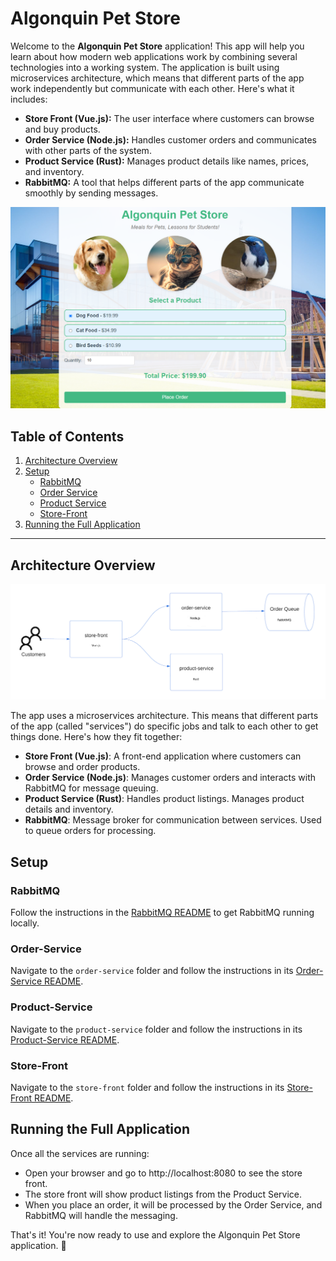 # Algonquin Pet Store

Welcome to the **Algonquin Pet Store** application! This app will help you learn about how modern web applications work by combining several technologies into a working system. The application is built using microservices architecture, which means that different parts of the app work independently but communicate with each other. Here's what it includes:

- **Store Front (Vue.js):** The user interface where customers can browse and buy products.
- **Order Service (Node.js):** Handles customer orders and communicates with other parts of the system.
- **Product Service (Rust):** Manages product details like names, prices, and inventory.
- **RabbitMQ:** A tool that helps different parts of the app communicate smoothly by sending messages.

![App UI](./Docs/app-ui.png)

## Table of Contents

1. [Architecture Overview](#architecture-overview)
2. [Setup](#setup)
   - [RabbitMQ](#rabbitmq) 
   - [Order Service](#order-service)
   - [Product Service](#product-service)
   - [Store-Front](#store-front)
3. [Running the Full Application](#running-the-full-application)

---

## Architecture Overview

![App Architecture](./Docs/app-architecture.png)

The app uses a microservices architecture. This means that different parts of the app (called "services") do specific jobs and talk to each other to get things done. Here's how they fit together:

- **Store Front (Vue.js)**: A front-end application where customers can browse and order products.
- **Order Service (Node.js)**: Manages customer orders and interacts with RabbitMQ for message queuing.
- **Product Service (Rust)**: Handles product listings. Manages product details and inventory.
- **RabbitMQ**: Message broker for communication between services. Used to queue orders for processing.
## Setup
### RabbitMQ

Follow the instructions in the [RabbitMQ README](RabbitMQ/README.md) to get RabbitMQ running locally.

### Order-Service

Navigate to the `order-service` folder and follow the instructions in its [Order-Service README](order-service/README.md).

### Product-Service

Navigate to the `product-service` folder and follow the instructions in its [Product-Service README](product-service/README.md).

### Store-Front

Navigate to the `store-front` folder and follow the instructions in its [Store-Front README](store-front/README.md).

## Running the Full Application

Once all the services are running:

- Open your browser and go to http://localhost:8080 to see the store front.
- The store front will show product listings from the Product Service.
- When you place an order, it will be processed by the Order Service, and RabbitMQ will handle the messaging.

That's it! You're now ready to use and explore the Algonquin Pet Store application. 🎉
